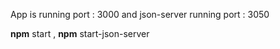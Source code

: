 
App is running port : 3000 and json-server running port : 3050

  **npm** start ,
  **npm** start-json-server
